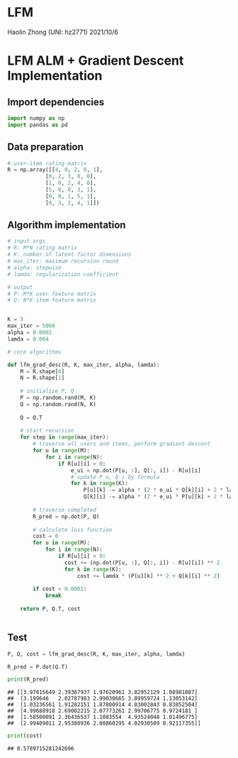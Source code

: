 LFM
================
Haolin Zhong (UNI: hz2771)
2021/10/6

# LFM ALM + Gradient Descent Implementation

## Import dependencies

``` python
import numpy as np
import pandas as pd
```

## Data preparation

``` python
# user-item rating matrix
R = np.array([[4, 0, 2, 0, 1],
            [0, 2, 3, 0, 0],
            [1, 0, 2, 4, 0],
            [5, 0, 0, 3, 1],
            [0, 0, 1, 5, 1],
            [0, 3, 2, 4, 1]])
```

## Algorithm implementation

``` python
# input args
# R: M*N rating matrix
# K: number of latent factor dimensions
# max_iter: maximum recursion round
# alpha: stepwise
# lamda: regularization coefficient

# output
# P: M*K user feature matrix
# Q: N*K item feature matrix


K = 5
max_iter = 5000
alpha = 0.0002
lamda = 0.004

# core algorithms

def lfm_grad_desc(R, K, max_iter, alpha, lamda):
    M = R.shape[0]
    N = R.shape[1]
    
    # initialize P, Q
    P = np.random.rand(M, K)
    Q = np.random.rand(N, K)
    
    Q = Q.T
    
    # start recursion
    for step in range(max_iter):
        # traverse all users and items, perform gradient descent
        for u in range(M):
            for i in range(N):
                if R[u][i] > 0:
                    e_ui = np.dot(P[u, :], Q[:, i]) - R[u][i]
                    # update P_u, Q_i by formula
                    for k in range(K):
                        P[u][k] -= alpha * (2 * e_ui * Q[k][i] + 2 * lamda * P[u][k])
                        Q[k][i] -= alpha * (2 * e_ui * P[u][k] + 2 * lamda * Q[k][i])
        
        # traverse completed
        R_pred = np.dot(P, Q)
    
        # calculate loss function
        cost = 0
        for u in range(M):
            for i in range(N):
                if R[u][i] > 0:
                  cost += (np.dot(P[u, :], Q[:, i]) - R[u][i]) ** 2
                  for k in range(K):
                      cost += lamda * (P[u][k] ** 2 + Q[k][i] ** 2)
                
        if cost < 0.0001:
            break
        
    return P, Q.T, cost
    
```

## Test

``` python
P, Q, cost = lfm_grad_desc(R, K, max_iter, alpha, lamda)

R_pred = P.dot(Q.T)

print(R_pred)
```

    ## [[3.97815649 2.39367937 1.97620961 3.82952129 1.08981087]
    ##  [3.199646   2.02787983 2.99030665 3.89959724 1.13053142]
    ##  [1.03236561 1.91282151 1.87800914 4.03002843 0.83852504]
    ##  [4.99688918 2.69002215 2.07773261 2.99706775 0.9724181 ]
    ##  [1.58500091 2.36436537 1.1083554  4.93524048 1.01496775]
    ##  [2.99409011 2.95380936 2.00860295 4.02930509 0.92117355]]

``` python
print(cost)
```

    ## 0.5789715281242696
